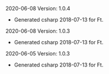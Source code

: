 2020-06-08 Version: 1.0.4
- Generated csharp 2018-07-13 for Ft.

2020-06-08 Version: 1.0.3
- Generated csharp 2018-07-13 for Ft.

2020-06-05 Version: 1.0.3
- Generated csharp 2018-07-13 for Ft.

